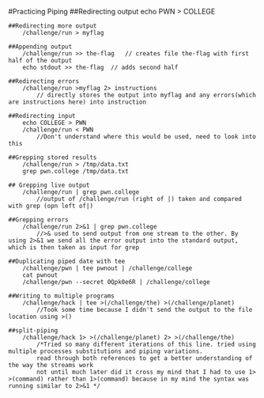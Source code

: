 #Practicing Piping 
    ##Redirecting output 
        echo PWN > COLLEGE
    
    ##Redirecting more output 
        /challenge/run > myflag
    
    ##Appending output 
        /challenge/run >> the-flag   // creates file the-flag with first half of the output 
        echo stdout >> the-flag  // adds second half
    
    ##Redirecting errors 
        /challenge/run >myflag 2> instructions
            // directly stores the output into myflag and any errors(which are instructions here) into instruction

    ##Redirecting input 
        echo COLLEGE > PWN
        /challenge/run < PWN
            //Don't understand where this would be used, need to look into this

    ##Grepping stored results 
        /challenge/run > /tmp/data.txt
        grep pwn.college /tmp/data.txt
    
    ## Grepping live output 
        /challenge/run | grep pwn.college
            //output of /challenge/run (right of |) taken and compared with grep (opn left of|)

    ##Grepping errors 
        /challenge/run 2>&1 | grep pwn.college
            //>& used to send output from one stream to the other. By using 2>&1 we send all the error output into the standard output, which is then taken as input for grep
        
    ##Duplicating piped date with tee
        /challenge/pwn | tee pwnout | /challenge/college
        cat pwnout
        /challenge/pwn --secret 0Qpk0e6R | /challenge/college
    
    ##Writing to multiple programs 
        /challenge/hack | tee >(/challenge/the) >(/challenge/planet)
            //Took some time because I didn't send the output to the file location using >()
    
    ##split-piping
        /challenge/hack 1> >(/challenge/planet) 2> >(/challenge/the)
            /*Tried so many different iterations of this line. tried using multiple processes substitutions and piping variations.
            read through both references to get a better understanding of the way the streams work
            not until much later did it cross my mind that I had to use 1> >(command) rather than 1>(command) because in my mind the syntax was running similar to 2>&1 */
            

        